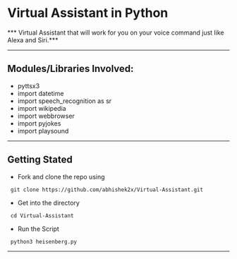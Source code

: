 # Virtual Assistant in Python


*** Virtual Assistant that will work for you on your voice command just like Alexa and Siri.***

***

## Modules/Libraries Involved:

* pyttsx3
* import datetime
* import speech_recognition as sr
* import wikipedia
* import webbrowser
* import pyjokes
* import playsound

***

## Getting Stated

* Fork and clone the repo using
```
 git clone https://github.com/abhishek2x/Virtual-Assistant.git 
```

* Get into the directory

```
 cd Virtual-Assistant
```

* Run the Script

```
 python3 heisenberg.py
```


***
